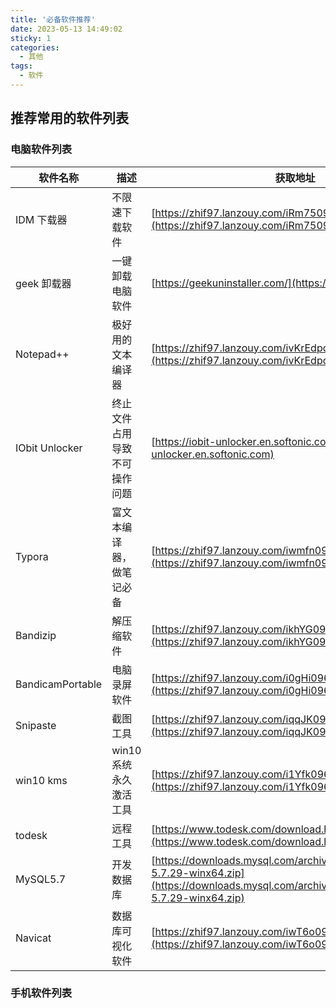 ```yaml
---
title: '必备软件推荐'
date: 2023-05-13 14:49:02
sticky: 1
categories:
  - 其他
tags:
  - 软件
---
```


## 推荐常用的软件列表

### 电脑软件列表

| 软件名称         | 描述                         | 获取地址                                                                                                                                                 |
| ---------------- | ---------------------------- | -------------------------------------------------------------------------------------------------------------------------------------------------------- |
| IDM 下载器       | 不限速下载软件               | [https://zhif97.lanzouy.com/iRm75096ulif](https://zhif97.lanzouy.com/iRm75096ulif)                                                                       |
| geek 卸载器      | 一键卸载电脑软件             | [https://geekuninstaller.com/](https://geekuninstaller.com/)                                                                                             |
| Notepad++        | 极好用的文本编译器           | [https://zhif97.lanzouy.com/ivKrEdpq4ad](https://zhif97.lanzouy.com/ivKrEdpq4ad)                                                                         |
| IObit Unlocker   | 终止文件占用导致不可操作问题 | [https://iobit-unlocker.en.softonic.com](https://iobit-unlocker.en.softonic.com)                                                                         |
| Typora           | 富文本编译器，做笔记必备     | [https://zhif97.lanzouy.com/iwmfn096uwle](https://zhif97.lanzouy.com/iwmfn096uwle)                                                                       |
| Bandizip         | 解压缩软件                   | [https://zhif97.lanzouy.com/ikhYG096v14h](https://zhif97.lanzouy.com/ikhYG096v14h)                                                                       |
| BandicamPortable | 电脑录屏软件                 | [https://zhif97.lanzouy.com/i0gHi096v52j](https://zhif97.lanzouy.com/i0gHi096v52j)                                                                       |
| Snipaste         | 截图工具                     | [https://zhif97.lanzouy.com/iqqJK096v74d](https://zhif97.lanzouy.com/iqqJK096v74d)                                                                       |
| win10 kms        | win10 系统永久激活工具       | [https://zhif97.lanzouy.com/i1Yfk096vopg](https://zhif97.lanzouy.com/i1Yfk096vopg)                                                                       |
| todesk           | 远程工具                     | [https://www.todesk.com/download.html](https://www.todesk.com/download.html)                                                                             |
| MySQL5.7         | 开发数据库                   | [https://downloads.mysql.com/archives/get/p/23/file/mysql-5.7.29-winx64.zip](https://downloads.mysql.com/archives/get/p/23/file/mysql-5.7.29-winx64.zip) |
| Navicat          | 数据库可视化软件             | [https://zhif97.lanzouy.com/iwT6o096w32d](https://zhif97.lanzouy.com/iwT6o096w32d)                                                                       |

### 手机软件列表
